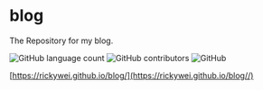 # blog
The Repository for my blog.

![GitHub language count](https://img.shields.io/github/languages/count/RickyWei/blog?style=flat-square)
![GitHub contributors](https://img.shields.io/github/contributors/RickyWei/blog?style=flat-square)
![GitHub](https://img.shields.io/github/license/RickyWei/blog?style=flat-square)

[https://rickywei.github.io/blog/](https://rickywei.github.io/blog//)
